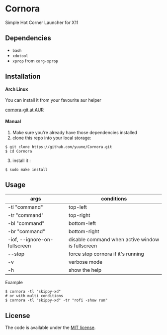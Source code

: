 # Cornora
Simple Hot Corner Launcher for X11

## Dependencies

- `bash`
- `xdotool`
- `xprop` from `xorg-xprop`

## Installation

#### Arch Linux

You can install it from your favourite aur helper

[cornora-git at AUR](https://aur.archlinux.org/packages/cornora-git/)

#### Manual

1. Make sure you're already have those dependencies installed
2. clone this repo into your local storage:
```
$ git clone https://github.com/yuune/Cornora.git
$ cd Cornora
```
3. install it :
```
$ sudo make install
```

## Usage

| args                          | conditions                                       |
| ----------------------------- | ------------------------------------------------ |
| -tl "command"                 | top-left                                         |
| -tr "command"                 | top-right                                        |
| -bl "command"                 | bottom-left                                      |
| -br "command"                 | bottom-right                                     |
| -iof, --ignore-on-fullscreen  | disable command when active window is fullscreen |
| --stop                        | force stop cornora if it's running               |
| -v                            | verbose mode                                     |
| -h                            | show the help                                    |

Example
```
$ cornora -tl "skippy-xd"
# or with multi conditions
$ cornora -tl "skippy-xd" -tr "rofi -show run"      
```
      
## License

The code is available under the [MIT license](LICENSE).
